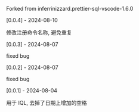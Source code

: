 Forked from inferrinizzard.prettier-sql-vscode-1.6.0

[0.0.4] - 2024-08-10

修改注册命令名称, 避免重复

[0.0.3] - 2024-08-07

fixed bug

[0.0.2] - 2024-08-07

fixed bug

[0.0.1] - 2024-08-04

用于 IQL, 去掉了日期上增加的空格
